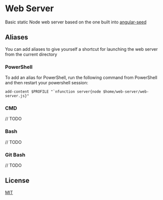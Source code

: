 Web Server
==========

Basic static Node web server based on the one built into [angular-seed](https://github.com/angular/angular-seed)

Aliases
-------

You can add aliases to give yourself a shortcut for launching the web server from the current directory

### PowerShell

To add an alias for PowerShell, run the following command from PowerShell and then restart your powershell session:

	add-content $PROFILE "`nfunction server{node $home/web-server/web-server.js}"

### CMD

// TODO

### Bash

// TODO

### Git Bash

// TODO

License
-------

[MIT](LICENSE)
